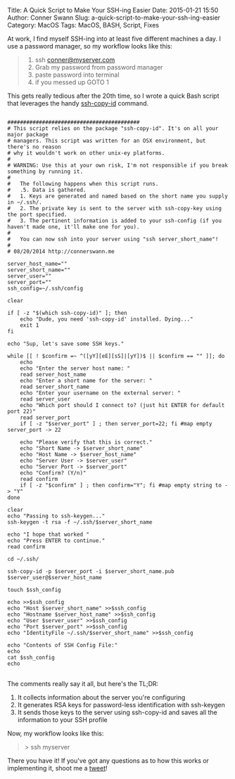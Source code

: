 Title: A Quick Script to Make Your SSH-ing Easier
Date: 2015-01-21 15:50
Author: Conner Swann
Slug: a-quick-script-to-make-your-ssh-ing-easier
Category: MacOS
Tags: MacOS, BASH, Script, Fixes

At work, I find myself SSH-ing into at least five different machines a day. I use a password manager, so my workflow looks like this:

> 1. ssh conner@myserver.com 
> 2. Grab my password from password manager
> 3. paste password into terminal
> 4. if you messed up GOTO 1

This gets really tedious after the 20th time, so I wrote a quick Bash script that leverages the handy [ssh-copy-id](http://manpages.ubuntu.com/manpages/precise/man1/ssh-copy-id.1.html) command. 

<pre class="line-numbers">
<code class="language-bash">
##########################################
# This script relies on the package "ssh-copy-id". It's on all your major package 
# managers. This script was written for an OSX environment, but there's no reason 
# why it wouldn't work on other unix-ey platforms. 
#
# WARNING: Use this at your own risk, I'm not responsible if you break something by running it.
#
#	The following happens when this script runs.
#	.5. Data is gathered.
# 	1. Keys are generated and named based on the short name you supply in ~/.ssh/.
#	2. The private key is sent to the server with ssh-copy-key using the port specified. 
#	3. The pertinent information is added to your ssh-config (if you haven't made one, it'll make one for you).
#	
#	You can now ssh into your server using "ssh server_short_name"!
#
# 08/20/2014 http://connerswann.me
 
server_host_name=""
server_short_name=""
server_user=""
server_port=""
ssh_config=~/.ssh/config
 
clear 
 
if [ -z "$(which ssh-copy-id)" ]; then
	echo "Dude, you need 'ssh-copy-id' installed. Dying..."
	exit 1
fi
 
echo "Sup, let's save some SSH keys."
 
while [[ ! $confirm =~ ^([yY][eE][sS]|[yY])$ || $confirm == "" ]]; do
	echo 
	echo "Enter the server host name: "
	read server_host_name
	echo "Enter a short name for the server: "
	read server_short_name
	echo "Enter your username on the external server: "
	read server_user
	echo "Which port should I connect to? (just hit ENTER for default port 22)"
	read server_port
	if [ -z "$server_port" ] ; then server_port=22; fi #map empty server_port -> 22
 
	echo "Please verify that this is correct."
	echo "Short Name -> $server_short_name"
	echo "Host Name -> $server_host_name"
	echo "Server User -> $server_user"
	echo "Server Port -> $server_port"
	echo "Confirm? (Y/n)"
	read confirm 
	if [ -z "$confirm" ] ; then confirm="Y"; fi #map empty string to -> "Y"
done
 
clear
echo "Passing to ssh-keygen..."
ssh-keygen -t rsa -f ~/.ssh/$server_short_name 
 
echo "I hope that worked "
echo "Press ENTER to continue."
read confirm
 
cd ~/.ssh/
 
ssh-copy-id -p $server_port -i $server_short_name.pub $server_user@$server_host_name
 
touch $ssh_config

echo >>$ssh_config
echo "Host $server_short_name" >>$ssh_config
echo "Hostname $server_host_name" >>$ssh_config
echo "User $server_user" >>$ssh_config
echo "Port $server_port" >>$ssh_config
echo "IdentityFile ~/.ssh/$server_short_name" >>$ssh_config
 
echo "Contents of SSH Config File:"
echo 
cat $ssh_config
echo 
</code>
</pre>

The comments really say it all, but here's the TL;DR:

1. It collects information about the server you're configuring
2. It generates RSA keys for password-less identification with ssh-keygen
3. It sends those keys to the server using ssh-copy-id and saves all the information to your SSH profile

Now, my workflow looks like this: 
> \> ssh myserver

There you have it! If you've got any questions as to how this works or implementing it, shoot me a [tweet](http://twitter.com/yourbuddyconner)!